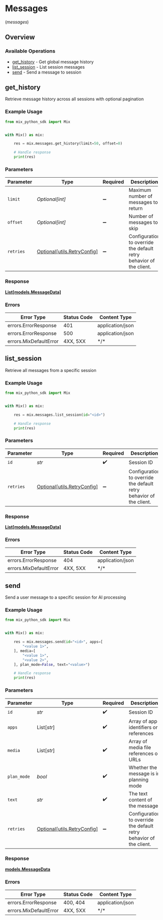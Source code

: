 # Messages
(*messages*)

## Overview

### Available Operations

* [get_history](#get_history) - Get global message history
* [list_session](#list_session) - List session messages
* [send](#send) - Send a message to session

## get_history

Retrieve message history across all sessions with optional pagination

### Example Usage

<!-- UsageSnippet language="python" operationID="getMessageHistory" method="get" path="/api/messages/history" -->
```python
from mix_python_sdk import Mix


with Mix() as mix:

    res = mix.messages.get_history(limit=50, offset=0)

    # Handle response
    print(res)

```

### Parameters

| Parameter                                                           | Type                                                                | Required                                                            | Description                                                         |
| ------------------------------------------------------------------- | ------------------------------------------------------------------- | ------------------------------------------------------------------- | ------------------------------------------------------------------- |
| `limit`                                                             | *Optional[int]*                                                     | :heavy_minus_sign:                                                  | Maximum number of messages to return                                |
| `offset`                                                            | *Optional[int]*                                                     | :heavy_minus_sign:                                                  | Number of messages to skip                                          |
| `retries`                                                           | [Optional[utils.RetryConfig]](../../models/utils/retryconfig.md)    | :heavy_minus_sign:                                                  | Configuration to override the default retry behavior of the client. |

### Response

**[List[models.MessageData]](../../models/.md)**

### Errors

| Error Type             | Status Code            | Content Type           |
| ---------------------- | ---------------------- | ---------------------- |
| errors.ErrorResponse   | 401                    | application/json       |
| errors.ErrorResponse   | 500                    | application/json       |
| errors.MixDefaultError | 4XX, 5XX               | \*/\*                  |

## list_session

Retrieve all messages from a specific session

### Example Usage

<!-- UsageSnippet language="python" operationID="getSessionMessages" method="get" path="/api/sessions/{id}/messages" -->
```python
from mix_python_sdk import Mix


with Mix() as mix:

    res = mix.messages.list_session(id="<id>")

    # Handle response
    print(res)

```

### Parameters

| Parameter                                                           | Type                                                                | Required                                                            | Description                                                         |
| ------------------------------------------------------------------- | ------------------------------------------------------------------- | ------------------------------------------------------------------- | ------------------------------------------------------------------- |
| `id`                                                                | *str*                                                               | :heavy_check_mark:                                                  | Session ID                                                          |
| `retries`                                                           | [Optional[utils.RetryConfig]](../../models/utils/retryconfig.md)    | :heavy_minus_sign:                                                  | Configuration to override the default retry behavior of the client. |

### Response

**[List[models.MessageData]](../../models/.md)**

### Errors

| Error Type             | Status Code            | Content Type           |
| ---------------------- | ---------------------- | ---------------------- |
| errors.ErrorResponse   | 404                    | application/json       |
| errors.MixDefaultError | 4XX, 5XX               | \*/\*                  |

## send

Send a user message to a specific session for AI processing

### Example Usage

<!-- UsageSnippet language="python" operationID="sendMessage" method="post" path="/api/sessions/{id}/messages" -->
```python
from mix_python_sdk import Mix


with Mix() as mix:

    res = mix.messages.send(id="<id>", apps=[
        "<value 1>",
    ], media=[
        "<value 1>",
        "<value 2>",
    ], plan_mode=False, text="<value>")

    # Handle response
    print(res)

```

### Parameters

| Parameter                                                           | Type                                                                | Required                                                            | Description                                                         |
| ------------------------------------------------------------------- | ------------------------------------------------------------------- | ------------------------------------------------------------------- | ------------------------------------------------------------------- |
| `id`                                                                | *str*                                                               | :heavy_check_mark:                                                  | Session ID                                                          |
| `apps`                                                              | List[*str*]                                                         | :heavy_check_mark:                                                  | Array of app identifiers or references                              |
| `media`                                                             | List[*str*]                                                         | :heavy_check_mark:                                                  | Array of media file references or URLs                              |
| `plan_mode`                                                         | *bool*                                                              | :heavy_check_mark:                                                  | Whether the message is in planning mode                             |
| `text`                                                              | *str*                                                               | :heavy_check_mark:                                                  | The text content of the message                                     |
| `retries`                                                           | [Optional[utils.RetryConfig]](../../models/utils/retryconfig.md)    | :heavy_minus_sign:                                                  | Configuration to override the default retry behavior of the client. |

### Response

**[models.MessageData](../../models/messagedata.md)**

### Errors

| Error Type             | Status Code            | Content Type           |
| ---------------------- | ---------------------- | ---------------------- |
| errors.ErrorResponse   | 400, 404               | application/json       |
| errors.MixDefaultError | 4XX, 5XX               | \*/\*                  |